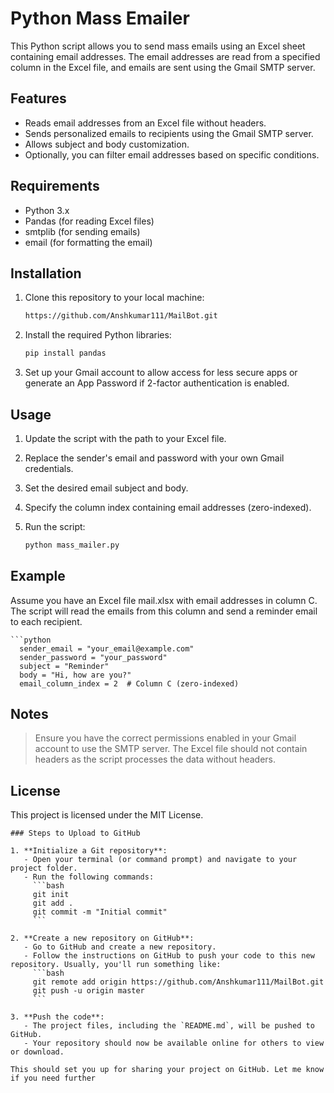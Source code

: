 # Python Mass Emailer

This Python script allows you to send mass emails using an Excel sheet containing email addresses. The email addresses are read from a specified column in the Excel file, and emails are sent using the Gmail SMTP server.

## Features

- Reads email addresses from an Excel file without headers.
- Sends personalized emails to recipients using the Gmail SMTP server.
- Allows subject and body customization.
- Optionally, you can filter email addresses based on specific conditions.

## Requirements

- Python 3.x
- Pandas (for reading Excel files)
- smtplib (for sending emails)
- email (for formatting the email)

## Installation

1. Clone this repository to your local machine:

   ```bash
   https://github.com/Anshkumar111/MailBot.git

2. Install the required Python libraries:

   ```bash
   pip install pandas

3. Set up your Gmail account to allow access for less secure apps or generate an App Password if 2-factor authentication is enabled.

## Usage
1. Update the script with the path to your Excel file.

2. Replace the sender's email and password with your own Gmail credentials.

3. Set the desired email subject and body.

4. Specify the column index containing email addresses (zero-indexed).

5. Run the script:

   ```bash
   python mass_mailer.py
## Example
Assume you have an Excel file mail.xlsx with email addresses in column C. The script will read the emails from this column and send a reminder email to each recipient.

    ```python
      sender_email = "your_email@example.com"
      sender_password = "your_password"
      subject = "Reminder"
      body = "Hi, how are you?"
      email_column_index = 2  # Column C (zero-indexed)

## Notes
> Ensure you have the correct permissions enabled in your Gmail account to use the SMTP server.
> The Excel file should not contain headers as the script processes the data without headers.

## License
This project is licensed under the MIT License.

   ```vbnet
   ### Steps to Upload to GitHub

   1. **Initialize a Git repository**:
      - Open your terminal (or command prompt) and navigate to your project folder.
      - Run the following commands:
        ```bash
        git init
        git add .
        git commit -m "Initial commit"
        ```

   2. **Create a new repository on GitHub**:
      - Go to GitHub and create a new repository.
      - Follow the instructions on GitHub to push your code to this new repository. Usually, you'll run something like:
        ```bash
        git remote add origin https://github.com/Anshkumar111/MailBot.git
        git push -u origin master
        ```

   3. **Push the code**:
      - The project files, including the `README.md`, will be pushed to GitHub.
      - Your repository should now be available online for others to view or download.

   This should set you up for sharing your project on GitHub. Let me know if you need further


